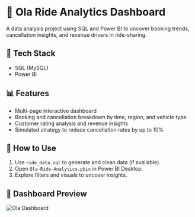 # 🚖 Ola Ride Analytics Dashboard

A data analysis project using SQL and Power BI to uncover booking trends, cancellation insights, and revenue drivers in ride-sharing.

## 🔧 Tech Stack
- SQL (MySQL)
- Power BI

## 📊 Features
- Multi-page interactive dashboard
- Booking and cancellation breakdown by time, region, and vehicle type
- Customer rating analysis and revenue insights
- Simulated strategy to reduce cancellation rates by up to 10%

## 🚀 How to Use
1. Use `ride_data.sql` to generate and clean data (if available).
2. Open `Ola-Ride-Analytics.pbix` in Power BI Desktop.
3. Explore filters and visuals to uncover insights.

## 📸 Dashboard Preview
![Ola Dashboard](assets/Ola-Dashboard-Pages.jpeg)
